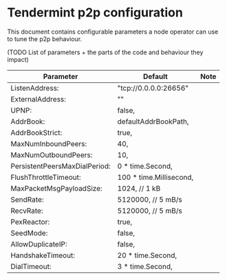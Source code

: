 # Tendermint p2p configuration

This document contains configurable parameters a node operator can use to tune the p2p behaviour. 

(TODO List of parameters + the parts of the code and behaviour they impact)

| Parameter| Default| Note|
| --- | --- | ---|
|ListenAddress:  |              "tcp://0.0.0.0:26656" | |
|ExternalAddress:      |        "" | |
|	UPNP:             |             false, | |
|	AddrBook:          |           defaultAddrBookPath, | |
|	AddrBookStrict:     |          true,| |
|	MaxNumInboundPeers:  |         40,| |
|	MaxNumOutboundPeers:  |        10,| |
|	PersistentPeersMaxDialPeriod:| 0 * time.Second,| |
|	FlushThrottleTimeout:         |100 * time.Millisecond,| |
|	MaxPacketMsgPayloadSize:    |  1024,    // 1 kB |  |
|	SendRate:                    | 5120000, // 5 mB/s | |
|	RecvRate:            |         5120000, // 5 mB/s | |
|	PexReactor:           |        true, | |
|	SeedMode:              |       false, | |
|	AllowDuplicateIP:       |      false, | |
|	HandshakeTimeout:        |     20 * time.Second,| |
|	DialTimeout:              |    3 * time.Second,| |